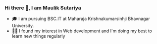 ### Hi there 👋, I am Maulik Sutariya
- 🎓 I am pursuing BSC.IT at Maharaja Krishnakumarsinhji Bhavnagar University.
- 👨‍💻 I found my interest in Web development and I'm doing my best to learn new things regularly
<!--
**MaulikSutariya/MaulikSutariya** is a ✨ _special_ ✨ repository because its `README.md` (this file) appears on your GitHub profile.

Here are some ideas to get you started:

- 🔭 I’m currently working on ...
- 🌱 I’m currently learning ...
- 👯 I’m looking to collaborate on ...
- 🤔 I’m looking for help with ...
- 💬 Ask me about ...
- 📫 How to reach me: ...
- 😄 Pronouns: ...
- ⚡ Fun fact: ...
-->
